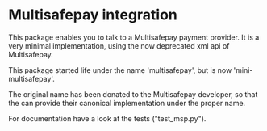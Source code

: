 # Multisafepay integration #

This package enables you to talk to a Multisafepay payment provider. 
It is a very minimal implementation, using the now deprecated xml api of Multisafepay.

This package started life under the name 'multisafepay', but is now 'mini-multisafepay'.

The original name has been donated to the Multisafepay developer, so that the can
provide their canonical implementation under the proper name.


For documentation have a look at the tests ("test_msp.py").
